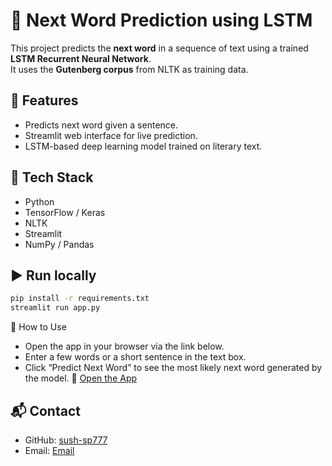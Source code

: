 # 🧠 Next Word Prediction using LSTM

This project predicts the **next word** in a sequence of text using a trained **LSTM Recurrent Neural Network**.  
It uses the **Gutenberg corpus** from NLTK as training data.

## 🚀 Features
- Predicts next word given a sentence.
- Streamlit web interface for live prediction.
- LSTM-based deep learning model trained on literary text.

## 🧰 Tech Stack
- Python
- TensorFlow / Keras
- NLTK
- Streamlit
- NumPy / Pandas

## ▶️ Run locally
```bash
pip install -r requirements.txt
streamlit run app.py
```
🧮 How to Use

- Open the app in your browser via the link below.
- Enter a few words or a short sentence in the text box.
- Click “Predict Next Word” to see the most likely next word generated by the model.
🔗 [Open the App](https://next-word-prediction-using-lstm-hr3cktqqmjbuadgtqupquk.streamlit.app/)

## 📬 Contact
- GitHub: [sush-sp777](https://github.com/sush-sp777)  
- Email: [Email](sushantsp433@gmail.com)

